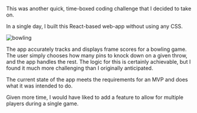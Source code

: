 This was another quick, time-boxed coding challenge that I decided to take on.

In a single day, I built this React-based web-app without using any CSS.

![bowling](/images/portfolio/gifs/bowling.gif)

The app accurately tracks and displays frame scores for a bowling game. The user simply chooses how many pins to knock down on a given throw, and the app handles the rest. The logic for this is certainly achievable, but I found it much more challenging than I originally anticipated.

The current state of the app meets the requirements for an MVP and does what it was intended to do.

Given more time, I would have liked to add a feature to allow for multiple players during a single game.
